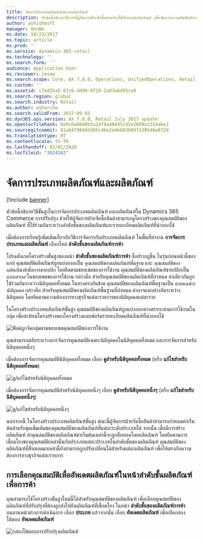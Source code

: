 ```yaml
---
title: จัดการประเภทผลิตภัณฑ์และผลิตภัณฑ์
description: หัวข้อนี้อธิบายวิธีการที่ผู้จัดการฝ่ายจัดซื้อสามารถใช้ประเภทผลิตภัณฑ์ เพื่อจัดการความสัมพันธ์ระหว่างลำดับชั้นของผลิตภัณฑ์เพื่อการค้า และรายละเอียดผลิตภัณฑ์ที่นำออกใช้
author: ashishmsft
manager: AnnBe
ms.date: 10/23/2017
ms.topic: article
ms.prod: ''
ms.service: dynamics-365-retail
ms.technology: ''
ms.search.form: ''
audience: Application User
ms.reviewer: josaw
ms.search.scope: Core, AX 7.0.0, Operations, UnifiedOperations, Retail
ms.custom: ''
ms.assetid: c7ed2ba5-87c6-4d99-9728-2a83e6d95ca9
ms.search.region: global
ms.search.industry: Retail
ms.author: asharchw
ms.search.validFrom: 2017-09-01
ms.dyn365.ops.version: AX 7.0.0, Retail July 2017 update
ms.openlocfilehash: 6e0c6a8048b5a2ef9a48495cd5e2609a1324a6e2
ms.sourcegitcommit: 81a647904dd305c4be2e4b683689f128548a872d
ms.translationtype: HT
ms.contentlocale: th-TH
ms.lasthandoff: 02/01/2020
ms.locfileid: "3024162"
---
```

# <a name="manage-product-categories-and-products"></a>จัดการประเภทผลิตภัณฑ์และผลิตภัณฑ์

[!include [banner](./includes/banner.md)]

หัวข้อนี้อธิบายวิธีขั้นสูงในการจัดการประเภทผลิตภัณฑ์ และผลิตภัณฑ์ใน Dynamics 365 Commerce การปรับปรุง ช่วยให้ผู้จัดการฝ่ายจัดซื้อสินค้าสามารถดูโครงสร้างของคุณสมบัติของผลิตภัณฑ์ ที่ใช้ร่วมกันระหว่างลำดับชั้นของผลิตภัณฑ์และรายละเอียดผลิตภัณฑ์ที่นำออกใช้

เมื่อต้องการเรียนรู้เพิ่มเติมเกี่ยวกับวิธีการจัดการกับประเภทผลิตภัณฑ์ ในพื้นที่ทำงาน **การจัดการประเภทและผลิตภัณฑ์** เลือกไทล์ **ลำดับชั้นของผลิตภัณฑ์การค้า**

โปรดสังเกตโครงสร้างขั้นสูงของหน้า **ลำดับชั้นของผลิตภัณฑ์การค้า** ซึ่งปรากฏขึ้น ในรุ่นก่อนหน้านี้ของแอป คุณสมบัติผลิตภัณฑ์ถูกแบ่งออกเป็น *คุณสมบัติของผลิตภัณฑ์พื้นฐาน* และ *คุณสมบัติของผลิตภัณฑ์เพื่อการขายปลีก* โดยยึดตามขอบเขตของการใช้งาน คุณสมบัติของผลิตภัณฑ์ขายปลีกเป็น *แบบสากล* ในขอบเขตของการใช้งาน กล่าวคือ สำหรับคุณสมบัติของผลิตภัณฑ์ที่กำหนด ค่าเดียวกันถูกใช้ร่วมกันระหว่างนิติบุคคลทั้งหมด ในทางตรงกันข้าม คุณสมบัติของผลิตภัณฑ์พื้นฐานเป็น *แบบเฉพาะนิติบุคคล* กล่าวคือ สำหรับคุณสมบัติของผลิตภัณฑ์พื้นฐานที่กำหนด ค่าอาจแตกต่างกันระหว่างนิติบุคคล โดยยึดตามความต้องการทางธุรกิจแต่ละรายการของนิติบุคคลแต่ละราย

ในโครงสร้างประเภทผลิตภัณฑ์ขั้นสูง คุณสมบัติของผลิตภัณฑ์ถูกแบ่งออกทางตรรกะตามการใช้งานในกลุ่ม เพื่อสะท้อนโครงสร้างของโครงสร้างแบบฟอร์มรายละเอียดผลิตภัณฑ์ที่นำออกใช้

![ฟิลด์ถูกจัดกลุ่มตามขอบเขตคุณสมบัติของการใช้งาน](media/NoticeGroupingOfFieldsBasedOnTheirScope.PNG)

คุณสามารถสลับระหว่างการจัดการคุณสมบัติเฉพาะนิติบุคคลในนิติบุคคลทั้งหมด และการจัดการสำหรับนิติบุคคลหนึ่งๆ

เมื่อต้องการจัดการคุณสมบัตินิติบุคคลทั้งหมด เลือก **ดูสำหรับนิติบุคคลทั้งหมด** (หรือ **แก้ไขสำหรับนิติบุคคลทั้งหมด**)

![ดู/แก้ไขสำหรับนิติบุคคลทั้งหมด](media/ToggleBackToEditForSpecificLegalEntity.PNG)

เมื่อต้องการจัดการคุณสมบัติสำหรับนิติบุคคลหนึ่งๆ เลือก **ดูสำหรับนิติบุคคลหนึ่งๆ** (หรือ **แก้ไขสำหรับนิติบุคคลหนึ่งๆ**)

![ดู/แก้ไขสำหรับนิติบุคคลหนึ่งๆ](media/ToggleToEditForAllLegalEntities.PNG)

นอกจากนี้ ในโครงสร้างประเภทผลิตภัณฑ์ขั้นสูง ขณะนี้ผู้จัดการฝ่ายจัดซื้อสินค้าสามารถกำหนดค่าเริ่มต้นสำหรับชุดเพิ่มเติมของคุณสมบัติของผลิตภัณฑ์ที่แต่ละระดับประเภทได้ จากนั้น เมื่อมีการสร้างผลิตภัณฑ์ ค่าคุณสมบัติของผลิตภัณฑ์ค่าเริ่มต้นเหล่านี้จะถูกสืบทอดโดยผลิตภัณฑ์ โดยยึดตามการเชื่อมโยงของคุณสมบัติเหล่านั้นกับประเภทแต่ละประเภทในลำดับชั้นของผลิตภัณฑ์ คุณสมบัติของผลิตภัณฑ์ที่สืบทอดมาเหล่านี้ยังสามารถถูกปรับเปลี่ยนได้สำหรับแต่ละผลิตภัณฑ์ เพื่อให้ตรงกับความต้องการทางธุรกิจแต่ละรายการ

## <a name="selecting-properties-to-update-products-on-the-commerce-product-hierarchy-page"></a>การเลือกคุณสมบัติเพื่ออัพเดตผลิตภัณฑ์ในหน้าลำดับชั้นผลิตภัณฑ์เพื่อการค้า

คุณสามารถใช้โครงสร้างขั้นสูงใหม่นี้ได้สำหรับคุณสมบัติของผลิตภัณฑ์ เพื่อเลือกคุณสมบัติของผลิตภัณฑ์ที่ปรับปรุงที่ต้องถูกส่งไปยังผลิตภัณฑ์ที่เชื่อมโยง ในหน้า **ลำดับชั้นของผลิตภัณฑ์การค้า** บนบานหน้าต่างการดำเนินการ เลือก **ประเภท** แล้วจากนั้น เลือก **อัพเดตผลิตภัณฑ์** เพื่อเปิดกล่องโต้ตอบ **อัพเดตผลิตภัณฑ์**

![กล่องโต้ตอบการปรับปรุงผลิตภัณฑ์](media/NewUpdateProductsEnhancedView.PNG)
